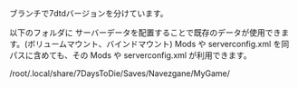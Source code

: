 ブランチで7dtdバージョンを分けています。

以下のフォルダに サーバーデータを配置することで既存のデータが使用できます。(ボリュームマウント、バインドマウント)
Mods や serverconfig.xml を同パスに含めても、その Mods や serverconfig.xml が利用できます。

/root/.local/share/7DaysToDie/Saves/Navezgane/MyGame/
